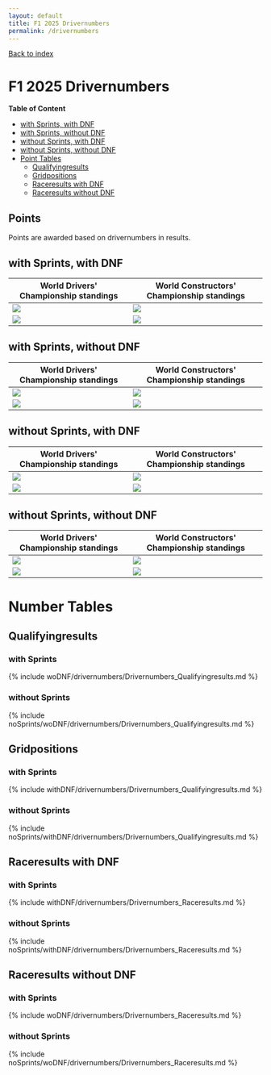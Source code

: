 ```yaml
---
layout: default
title: F1 2025 Drivernumbers
permalink: /drivernumbers
---
```


[Back to index](/F1_2025_Different_Point_Systems/)

# F1 2025 Drivernumbers

**Table of Content**

- [with Sprints, with DNF](/F1_2025_Different_Point_Systems/drivernumbers/#ww)
- [with Sprints, without DNF](/F1_2025_Different_Point_Systems/drivernumbers/#wn)
- [without Sprints, with DNF](/F1_2025_Different_Point_Systems/drivernumbers/#nw)
- [without Sprints, without DNF](/F1_2025_Different_Point_Systems/drivernumbers/#nn)
- [Point Tables](/F1_2025_Different_Point_Systems/drivernumbers/#tables)
  - [Qualifyingresults](/F1_2025_Different_Point_Systems/drivernumbers/#tq)
  - [Gridpositions](/F1_2025_Different_Point_Systems/drivernumbers/#tg)
  - [Raceresults with DNF](/F1_2025_Different_Point_Systems/drivernumbers/#tw)
  - [Raceresults without DNF](/F1_2025_Different_Point_Systems/drivernumbers/#tn)

## Points

Points are awarded based on drivernumbers in results.

## <a id="ww"></a> with Sprints, with DNF

| World Drivers' Championship standings | World Constructors' Championship standings |
| - | - |
| ![](/F1_2025_Different_Point_Systems/docs/assets/withDNF/drivernumbers/Drivernumbers_Qualifyingresults.png) | ![](/F1_2025_Different_Point_Systems/docs/assets/withDNF/drivernumbers/constructors_Drivernumbers_Qualifyingresults.png) |
| ![](/F1_2025_Different_Point_Systems/docs/assets/withDNF/drivernumbers/Drivernumbers_Raceresults.png) | ![](/F1_2025_Different_Point_Systems/docs/assets/withDNF/drivernumbers/constructors_Drivernumbers_Raceresults.png) |

## <a id="wn"></a> with Sprints, without DNF

| World Drivers' Championship standings | World Constructors' Championship standings |
| - | - |
| ![](/F1_2025_Different_Point_Systems/docs/assets/woDNF/drivernumbers/Drivernumbers_Qualifyingresults.png) | ![](/F1_2025_Different_Point_Systems/docs/assets/woDNF/drivernumbers/constructors_Drivernumbers_Qualifyingresults.png) |
| ![](/F1_2025_Different_Point_Systems/docs/assets/woDNF/drivernumbers/Drivernumbers_Raceresults.png) | ![](/F1_2025_Different_Point_Systems/docs/assets/woDNF/drivernumbers/constructors_Drivernumbers_Raceresults.png) |

## <a id="nw"></a> without Sprints, with DNF

| World Drivers' Championship standings | World Constructors' Championship standings |
| - | - |
| ![](/F1_2025_Different_Point_Systems/docs/assets/noSprints/withDNF/drivernumbers/Drivernumbers_Qualifyingresults.png) | ![](/F1_2025_Different_Point_Systems/docs/assets/noSprints/withDNF/drivernumbers/constructors_Drivernumbers_Qualifyingresults.png) |
| ![](/F1_2025_Different_Point_Systems/docs/assets/noSprints/withDNF/drivernumbers/Drivernumbers_Raceresults.png) | ![](/F1_2025_Different_Point_Systems/docs/assets/noSprints/withDNF/drivernumbers/constructors_Drivernumbers_Raceresults.png) |

## <a id="nn"></a> without Sprints, without DNF

| World Drivers' Championship standings | World Constructors' Championship standings |
| - | - |
| ![](/F1_2025_Different_Point_Systems/docs/assets/noSprints/woDNF/drivernumbers/Drivernumbers_Qualifyingresults.png) | ![](/F1_2025_Different_Point_Systems/docs/assets/noSprints/woDNF/drivernumbers/constructors_Drivernumbers_Qualifyingresults.png) |
| ![](/F1_2025_Different_Point_Systems/docs/assets/noSprints/woDNF/drivernumbers/Drivernumbers_Raceresults.png) | ![](/F1_2025_Different_Point_Systems/docs/assets/noSprints/woDNF/drivernumbers/constructors_Drivernumbers_Raceresults.png) |

# <a id="tables"></a> Number Tables

## <a id="tq"></a> Qualifyingresults

### with Sprints

{% include woDNF/drivernumbers/Drivernumbers_Qualifyingresults.md %}

### without Sprints

{% include noSprints/woDNF/drivernumbers/Drivernumbers_Qualifyingresults.md %}

## <a id="tg"></a> Gridpositions

### with Sprints

{% include withDNF/drivernumbers/Drivernumbers_Qualifyingresults.md %}

### without Sprints

{% include noSprints/withDNF/drivernumbers/Drivernumbers_Qualifyingresults.md %}

## <a id="tw"></a> Raceresults with DNF

### with Sprints

{% include withDNF/drivernumbers/Drivernumbers_Raceresults.md %}

### without Sprints

{% include noSprints/withDNF/drivernumbers/Drivernumbers_Raceresults.md %}

## <a id="tn"></a> Raceresults without DNF

### with Sprints

{% include woDNF/drivernumbers/Drivernumbers_Raceresults.md %}

### without Sprints

{% include noSprints/woDNF/drivernumbers/Drivernumbers_Raceresults.md %}
